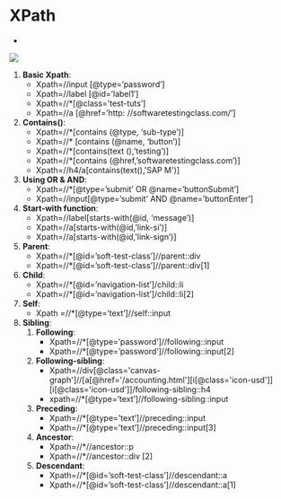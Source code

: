 # XPath

* 

![](C:\Users\satyakrishnak\Downloads\032816_0758_XPathinSele1.png)

1. **Basic Xpath**:
   * Xpath=//input [@type=’password’]
   * Xpath=//label [@id=’label1′]
   * Xpath=//*[@class=’test-tuts’]
   * Xpath=//a [@href=’http: //softwaretestingclass.com/’]
2. **Contains()**:
   * Xpath=//*[contains (@type, ‘sub-type’)]
   * Xpath=//* [contains (@name, ‘button’)]
   * Xpath=//*[contains(text (),’testing’)]
   * Xpath=//*[contains (@href,’softwaretestingclass.com’)]
   * Xpath=//h4/a[contains(text(),'SAP M')]
3. **Using OR & AND**:
   * Xpath=//*[@type=’submit’ OR @name=’buttonSubmit’]
   * Xpath=//input[@type=’submit’ AND @name=’buttonEnter’]
4. **Start-with function**:
   * Xpath=//label[starts-with(@id, ‘message’)]
   * Xpath=//a[starts-with(@id,’link-si’)]
   * Xpath=//a[starts-with(@id,’link-sign’)]
5. **Parent**:
   * Xpath=//*[@id=’soft-test-class’]//parent::div
   * Xpath=//*[@id=’soft-test-class’]//parent::div[1]
6. **Child**:
   * Xpath=//*[@id=’navigation-list’]/child::li
   * Xpath=//*[@id=’navigation-list’]/child::li[2]
7. **Self**:
   * Xpath =//*[@type=’text’]//self::input
8. **Sibling**:
   1. **Following**:
      * Xpath=//*[@type=’password’]//following::input
      * Xpath=//*[@type=’password’]//following::input[2]
   2. **Following-sibling**:
      * Xpath=//div[@class='canvas- graph']//[a[@href='/accounting.html'][i[@class='icon-usd']][i[@class='icon-usd']]/following-sibling::h4
      * xpath=//*[@type=’text’]//following-sibling::input
   3. **Preceding**:
      * Xpath=//*[@type=’text’]//preceding::input
      * Xpath=//*[@type=’text’]//preceding::input[3]
   4. **Ancestor**:
      * Xpath=//*//ancestor::p
      * Xpath=//*//ancestor::div [2]
   5. **Descendant**:
      * Xpath=//*[@id=’soft-test-class’]//descendant::a
      * Xpath=//*[@id=’soft-test-class’]//descendant::a[1]
